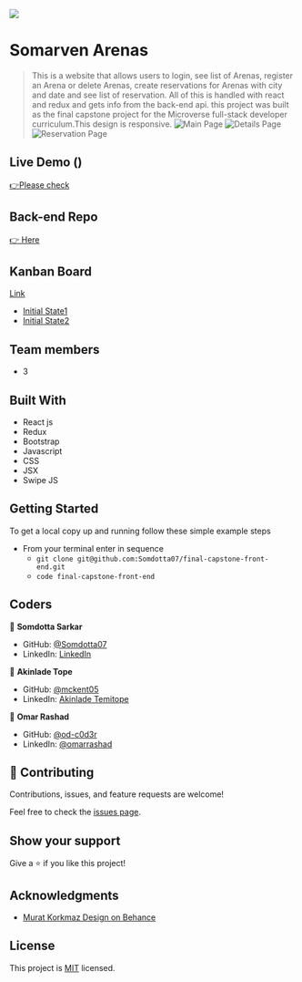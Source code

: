 ![](https://img.shields.io/badge/Microverse-blueviolet)

# Somarven Arenas 

> This is a website that allows users to login, see list of Arenas, register an Arena or delete Arenas, create reservations for Arenas with city and date and see list of reservation. All of this is handled with react and redux and gets info from the back-end api. this project was built as the final capstone project for the Microverse full-stack developer curriculum.This design is responsive.
![Main Page](https://user-images.githubusercontent.com/84907743/162257741-6e4aca3e-cd0f-41f1-928f-cc1d2e27c3fe.PNG)
![Details Page](https://user-images.githubusercontent.com/84907743/162258782-d44da40a-1a03-4f75-8c61-169f335b799c.PNG)
![Reservation Page](https://user-images.githubusercontent.com/84907743/162258419-381705f7-63fe-4f6b-9be2-5f95e701dbc9.PNG)


## Live Demo ()
[ 👉Please check ]()

## Back-end Repo
[ 👉 Here](https://github.com/mckent05/Somarven-Arenas-backend)

## Kanban Board 
[Link](https://github.com/mckent05/Final-capstone-backend/projects/1)
  - [Initial State1](https://user-images.githubusercontent.com/84907743/162248640-b50cc653-fe10-4b3f-8e9e-b36d429b6894.PNG)
  - [Initial State2](https://user-images.githubusercontent.com/84907743/162248793-3778d5fc-3478-446c-b573-496207718f72.PNG)

## Team members
  - 3
  
## Built With

- React js
- Redux
- Bootstrap 
- Javascript
- CSS
- JSX
- Swipe JS

## Getting Started

To get a local copy up and running follow these simple example steps

- From your terminal enter in sequence
  - `git clone git@github.com:Somdotta07/final-capstone-front-end.git`
  - `code final-capstone-front-end`


## Coders


👤 **Somdotta Sarkar**

- GitHub: [@Somdotta07](https://github.com/Somdotta07)
- LinkedIn: [LinkedIn](https://linkedin.com/in/somdottasarkar)

👤 **Akinlade Tope**

- GitHub: [@mckent05](https://github.com/mckent05)
- LinkedIn: [Akinlade Temitope](https://www.linkedin.com/in/akinladetemitope/)

👤 **Omar Rashad**

- GitHub: [@od-c0d3r](https://github.com/od-c0d3r)
- LinkedIn: [@omarrashad](https://linkedin.com/in/omarrashad)

## 🤝 Contributing

Contributions, issues, and feature requests are welcome!

Feel free to check the [issues page](../../issues/).

## Show your support

Give a ⭐️ if you like this project!
## Acknowledgments 
- [Murat Korkmaz Design on Behance](https://www.behance.net/gallery/26425031/Vespa-Responsive-Redesign)
## License

This project is [MIT](./MIT.md) licensed.